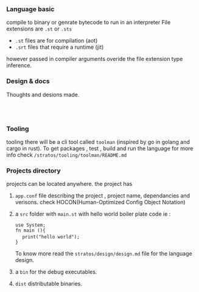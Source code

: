 


### Language basic
compile to binary or genrate bytecode to run in an interpreter
File extensions are `.st` or `.sts`<br>
* `.st` files are for compilation (aot)
* `.srt` files  that require a runtime (jit)

however passed in compiler arguments overide the file extension type inference. 

### Design & docs
Thoughts and desions made. 

<br>
<br>

### Tooling
tooling there will be a cli tool called `toolman` 
(inspired by go in golang and cargo in rust). To get packages , test , build and run the language
for more info check `/stratos/tooling/toolman/README.md`

### Projects directory
projects can be located anywhere.
the project has
1. `app.conf` file describing the project , project name, dependancies and verisons.
          check HOCON(Human-Optimized Config Object Notation)
2. a `src` folder with `main.st` with hello world boiler plate code ie :

    `use System;` <br> 
    `fn main (){` <br> 
    &emsp; `print("hello world");` <br>
    `}` 

   To know more read the `stratos/design/design.md` file for the language design.

3. a `bin` for the debug executables.
4. `dist` distributable binaries. 
